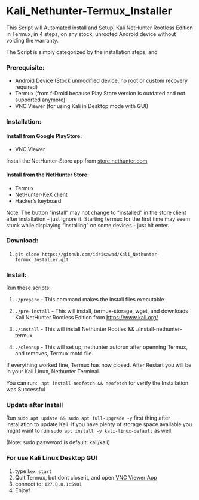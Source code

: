 # Kali_Nethunter-Termux_Installer #

This Script will Automated install and Setup, Kali NetHunter Rootless Edition in Termux, in 4 steps, on any stock, unrooted Android device without voiding the warranty.

The Script is simply categorized by the installation steps, and  

### Prerequisite: ### 

 - Android Device (Stock unmodified device, no root or custom recovery required)
 - Termux (from f-Droid because Play Store version is outdated and not supported anymore)
 - VNC Viewer (for using Kali in Desktop mode with GUI)

### Installation: ### 

#### Install from Google PlayStore: ####

 - VNC Viewer 

Install the NetHunter-Store app from [store.nethunter.com](https://store.nethunter.com/)

#### Install from the NetHunter Store: ####

 - Termux 
 - NetHunter-KeX client
 - Hacker’s keyboard 

Note: The button “install” may not change to “installed” in the store client after installation - just ignore it. Starting termux for the first time may seem stuck while displaying “installing” on some devices - just hit enter.

### Download: ### 

 1. ```git clone https://github.com/idrisawad/Kali_Nethunter-Termux_Installer.git ```

### Install: ### 

Run these scripts:

 1. ```./prepare``` - This command makes the Install files executable

 2. ```./pre-install``` - This will install, termux-storage, wget, and downloads Kali NetHunter Rootless Edition from https://www.kali.org/

 3. ```./install``` - This will install Nethunter Rootles  && ./install-nethunter-termux 

 4. ```./cleanup``` - This will set up, nethunter autorun after openning Termux, and removes, Termux motd file.

If everything worked fine, Termux has now closed. After Restart you will be in your Kali Linux, Nethunter Terminal.

You can run: ``` apt install neofetch && neofetch``` for verify the Installation was Successful

### Update after Install ###

Run ```sudo apt update && sudo apt full-upgrade -y``` first thing after installation to update Kali.
 If you have plenty of storage space available you might want to run ```sudo apt install -y kali-linux-default``` as well.

(Note: sudo paswword is default: kali/kali)

### For use Kali Linux Desktop GUI ###

 1. type ```kex start```
 2. Quit Termux, but dont close it, and open [VNC Viewer App](https://play.google.com/store/apps/details?id=com.realvnc.viewer.android&hl=de&gl=US)
 3. connect to: `127.0.0.1:5901`
 4. Enjoy!
